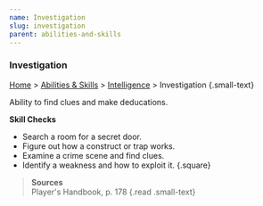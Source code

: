 ```yaml
---
name: Investigation
slug: investigation
parent: abilities-and-skills
---
```

### Investigation
[Home](dm-operations-center) > [Abilities & Skills](abilities-and-skills) > [Intelligence](intelligence) > Investigation {.small-text}

Ability to find clues and make deducations.

**Skill Checks**<br/>
- Search a room for a secret door.
- Figure out how a construct or trap works.
- Examine a crime scene and find clues.
- Identify a weakness and how to exploit it.
{.square}

> **Sources** <br/>
> Player's Handbook, p. 178
{.read .small-text}


